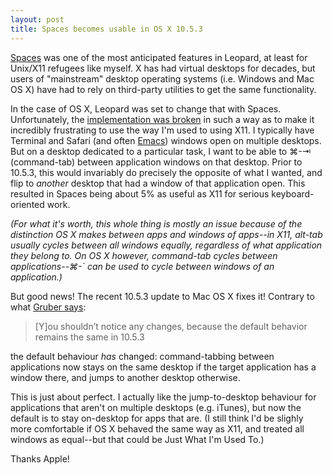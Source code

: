 ```yaml
---
layout: post
title: Spaces becomes usable in OS X 10.5.3
---
```


[Spaces][] was one of the most anticipated features in Leopard, at
least for Unix/X11 refugees like myself. X has had virtual desktops
for decades, but users of "mainstream" desktop operating systems (i.e.
Windows and Mac OS X) have had to rely on third-party utilities to get
the same functionality.

In the case of OS X, Leopard was set to change that with Spaces.
Unfortunately, the [implementation was broken][1] in such a way as to
make it incredibly frustrating to use the way I'm used to using X11. I
typically have Terminal and Safari (and often [Emacs][2]) windows open
on multiple desktops. But on a desktop dedicated to a particular task,
I want to be able to ⌘-⇥ (command-tab) between application windows on
that desktop. Prior to 10.5.3, this would invariably do precisely the
opposite of what I wanted, and flip to _another_ desktop that had a
window of that application open. This resulted in Spaces being about
5% as useful as X11 for serious keyboard-oriented work.

_(For what it's worth, this whole thing is mostly an issue because of
the distinction OS X makes between apps and windows of apps--in X11,
alt-tab usually cycles between all windows equally, regardless of what
application they belong to. On OS X however, command-tab cycles
between applications--⌘-` can be used to cycle between
windows of an application.)_

But good news! The recent 10.5.3 update to Mac OS X fixes it! Contrary
to what [Gruber says][3]:

> [Y]ou shouldn’t notice any changes, because the default behavior
> remains the same in 10.5.3

the default behaviour _has_ changed: command-tabbing between
applications now stays on the same desktop if the target application
has a window there, and jumps to another desktop otherwise.

This is just about perfect. I actually like the jump-to-desktop
behaviour for applications that aren't on multiple desktops (e.g.
iTunes), but now the default is to stay on-desktop for apps that are.
(I still think I'd be slighly more comfortable if OS X behaved the
same way as X11, and treated all windows as equal--but that could be
Just What I'm Used To.)

Thanks Apple!

[Spaces]: http://www.apple.com/macosx/features/spaces.html
[1]: http://blogs.sun.com/bblfish/entry/why_apple_spaces_is_broken
[2]: http://aquamacs.org/
[3]: http://daringfireball.net/2008/05/spaces
